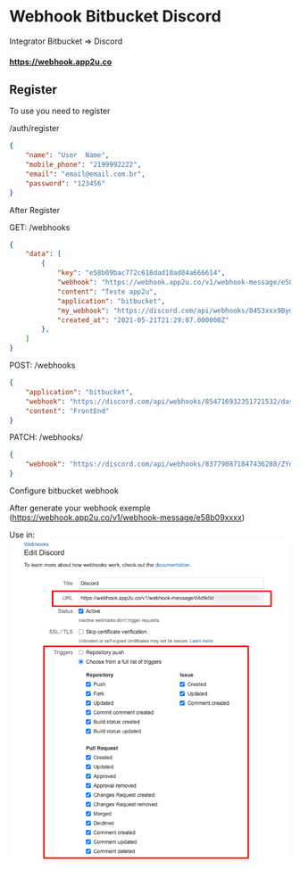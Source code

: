# Webhook Bitbucket Discord

Integrator Bitbucket => Discord

#### https://webhook.app2u.co

## Register
To use you need to register

/auth/register
```json
{
    "name": "User  Name",
    "mobile_phone": "2199992222",
    "email": "email@email.com.br",
    "password": "123456"
}
```

After Register 

GET: /webhooks

```json
{
    "data": [
        {
            "key": "e58b09bac772c618dad10ad84a666614",
            "webhook": "https://webhook.app2u.co/v1/webhook-message/e58b09xxxx",
            "content": "Teste app2u",
            "application": "bitbucket",
            "my_webhook": "https://discord.com/api/webhooks/8453xxx9BymKxrE2M4XVQ9OisdcAbEfcRbsgVSfjIjcEsdEZI-13lmhKhr",
            "created_at": "2021-05-21T21:29:07.000000Z"
        },
    ]
}
```

POST: /webhooks

```json
{
    "application": "bitbucket",
    "webhook": "https://discord.com/api/webhooks/854716932351721532/dasdsadsZ99BAFex6xJgEU",
    "content": "FrontEnd"
}
```

PATCH: /webhooks/<key>

```json
{
    "webhook": "https://discord.com/api/webhooks/837790871847436288/ZYdF3af7fBa9fY-sRExxxgc"
}
```

Configure bitbucket webhook

After generate your webhook exemple (https://webhook.app2u.co/v1/webhook-message/e58b09xxxx)

Use in:
![alt text](https://github.com/frf/images-apps/blob/main/discord-message/bitbucket.png?raw=true)

